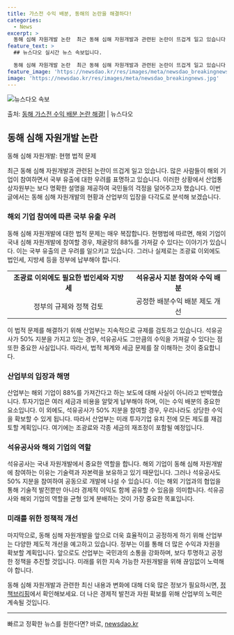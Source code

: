 ```yaml
---
title: 가스전 수익 배분, 동해의 논란을 해결하다!
categories:
  - News
excerpt: >
  동해 심해 자원개발 논란  최근 동해 심해 자원개발과 관련된 논란이 뜨겁게 일고 있습니다. 많은 사람들이 해…
feature_text: >
  ## 뉴스다오 실시간 뉴스 속보입니다.

  동해 심해 자원개발 논란  최근 동해 심해 자원개발과 관련된 논란이 뜨겁게 일고 있습니다. 많은 사람들이 해…
feature_image: 'https://newsdao.kr/res/images/meta/newsdao_breakingnews.jpg'
image: 'https://newsdao.kr/res/images/meta/newsdao_breakingnews.jpg'
---
```


![뉴스다오 속보](https://newsdao.kr/res/images/meta/newsdao_breakingnews.jpg)

<p>출처: <a href="https://newsdao.kr/4378" rel="dofollow">동해 가스전 수익 배분 논란 해결!</a> | 뉴스다오</p>

<h2 data-ke-size="size26">동해 심해 자원개발 논란</h2>
동해 심해 자원개발: 현행 법적 문제

<p data-ke-size="size16">최근 동해 심해 자원개발과 관련된 논란이 뜨겁게 일고 있습니다. 많은 사람들이 해외 기업이 참여하면서 국부 유출에 대한 우려를 표명하고 있습니다. 이러한 상황에서 산업통상자원부는 보다 명확한 설명을 제공하여 국민들의 걱정을 덜어주고자 했습니다. 이번 글에서는 동해 심해 자원개발의 현황과 산업부의 입장을 다각도로 분석해 보겠습니다.</p>

<h3>해외 기업 참여에 따른 국부 유출 우려</h3>
<p data-ke-size="size16">동해 심해 자원개발에 대한 법적 문제는 매우 복잡합니다. 현행법에 따르면, 해외 기업이 국내 심해 자원개발에 참여할 경우, 채굴량의 88%를 가져갈 수 있다는 이야기가 있습니다. 이는 국부 유출의 큰 우려를 일으키고 있습니다. 그러나 실제로는 조광료 이외에도 법인세, 지방세 등을 정부에 납부해야 합니다.</p>
<table>
  <tr>
    <td style="text-align: center; height: 17px;"><b>조광료 이외에도 필요한 법인세와 지방세</b></td>
    <td style="text-align: center; height: 17px;"><b>석유공사 지분 참여와 수익 배분</b></td>
  </tr>
  <tr>
    <td style="text-align: center; height: 17px;">정부의 규제와 정책 검토</td>
    <td style="text-align: center; height: 17px;">공정한 배분수익 배분 제도 개선</td>
  </tr>
</table>
<p data-ke-size="size16">이 법적 문제를 해결하기 위해 산업부는 지속적으로 규제를 검토하고 있습니다. 석유공사가 50% 지분을 가지고 있는 경우, 석유공사도 그만큼의 수익을 가져갈 수 있다는 점 또한 중요한 사실입니다. 따라서, 법적 체계와 세금 문제를 잘 이해하는 것이 중요합니다.</p>

<h3>산업부의 입장과 해명</h3>
<p data-ke-size="size16">산업부는 해외 기업이 88%를 가져간다고 하는 보도에 대해 사실이 아니라고 반박했습니다. 투자기업은 여러 세금과 비용을 알맞게 납부해야 하며, 이는 수익 배분의 중요한 요소입니다. 이 외에도, 석유공사가 50% 지분을 참여할 경우, 우리나라도 상당한 수익을 확보할 수 있게 됩니다. 따라서 산업부는 미래 투자기업 유치 전에 모든 제도를 재검토할 계획입니다. 여기에는 조광료와 각종 세금의 재조정이 포함될 예정입니다.</p>

<h3>석유공사와 해외 기업의 역할</h3>
<p data-ke-size="size16">석유공사는 국내 자원개발에서 중요한 역할을 합니다. 해외 기업이 동해 심해 자원개발에 참여하는 이유는 기술력과 자본력을 보유하고 있기 때문입니다. 그러나 석유공사도 50% 지분을 참여하여 공동으로 개발에 나설 수 있습니다. 이는 해외 기업과의 협업을 통해 기술적 발전뿐만 아니라 경제적 이익도 함께 공유할 수 있음을 의미합니다. 석유공사와 해외 기업의 역할을 균형 있게 분배하는 것이 가장 중요한 목표입니다.</p>

<h3>미래를 위한 정책적 개선</h3>
<p data-ke-size="size16">마지막으로, 동해 심해 자원개발을 앞으로 더욱 효율적이고 공정하게 하기 위해 산업부는 다양한 제도적 개선을 예고하고 있습니다. 정부는 이를 통해 더 많은 수익과 자원을 확보할 계획입니다. 앞으로도 산업부는 국민과의 소통을 강화하며, 보다 투명하고 공정한 정책을 추진할 것입니다. 미래를 위한 지속 가능한 자원개발을 위해 끊임없이 노력해야 합니다.</p>

<p data-ke-size="size16">동해 심해 자원개발과 관련한 최신 내용과 변화에 대해 더욱 많은 정보가 필요하시면, <a href="https://https://www.korea.kr">정책브리핑</a>에서 확인해보세요. 더 나은 경제적 발전과 자원 확보를 위해 산업부의 노력은 계속될 것입니다.</p>
<hr> 

빠르고 정확한 뉴스를 원한다면? 바로, <a href="https://newsdao.kr" rel="dofollow">newsdao.kr</a>


